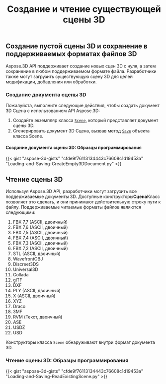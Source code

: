 ﻿---
title: Создание и чтение существующей сцены 3D
type: docs
weight: 10
url: /ru/python-net/create-and-read-an-existing-3d-scene/
description: Aspose.3D API поддерживает создание новых сцен 3D с нуля, а затем сохранение в любом поддерживаемом формате файла. Разработчики также могут загрузить существующую сцену 3D для целей модификации, добавления или обработки.
---
## **Создание пустой сцены 3D и сохранение в поддерживаемых форматах файлов 3D**
Aspose.3D API поддерживает создание новых сцен 3D с нуля, а затем сохранение в любом поддерживаемом формате файла. Разработчики также могут загрузить существующую сцену 3D для целей модификации, добавления или обработки.
### **Создание документа сцены 3D**
Пожалуйста, выполните следующие действия, чтобы создать документ 3D Сцена с использованием API Aspose.3D:

1. Создайте экземпляр класса [`Scene`](https://reference.aspose.com/3d/net/aspose.threed/scene), который представляет документ сцены 3D.
1. Сгенерировать документ 3D Сцена, вызвав метод [`Save`](https://reference.aspose.com/3d/net/aspose.threed/scene/methods/save) объекта класса Scene.
#### **Создание документа сцены 3D: Образцы программирования**


{{< gist "aspose-3d-gists" "cfde9f76113134443c76608c1d19453a" "Loading-and-Saving-CreateEmpty3DDocument.py" >}}
## **Чтение сцены 3D**
Используя Aspose.3D API, разработчики могут загрузить все поддерживаемые документы 3D. Доступные конструкторы**Сцена**Класс позволяет это сделать, и они принимают действительную строку пути к файлу. Поддерживаемые читаемые форматы файлов являются следующими:

1. FBX 7,7 (ASCII, двоичный)
1. FBX 7,6 (ASCII, двоичный)
1. FBX 7,5 (ASCII, двоичный)
1. FBX 7,4 (ASCII, двоичный)
1. FBX 7,3 (ASCII, двоичный)
1. FBX 7,2 (ASCII, двоичный)
1. STL (ASCII, двоичный)
1. WavefrontOBJ
1. Discreet3DS
1. Universal3D
1. Collada
1. glTF
1. DXF
1. PLY (ASCII, двоичный)
1. X (ASCII, двоичный)
1. XYZ
1. Draco
1. 3MF
1. RVM (Текст, двоичный)
1. ASE
1. USDZ
1. USD

Конструкторы класса `Scene` обнаруживают внутри формат документа 3D.
### **Чтение сцены 3D: Образцы программирования**
{{< gist "aspose-3d-gists" "cfde9f76113134443c76608c1d19453a" "Loading-and-Saving-ReadExistingScene.py" >}}
